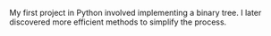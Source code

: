 My first project in Python involved implementing a binary tree. I later discovered more efficient methods to simplify the process.






